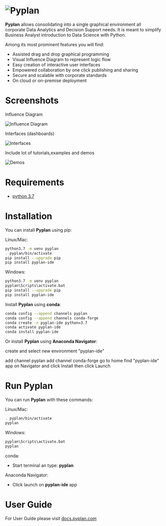 # ![Pyplan](docs/assets/img/logo.png)

**Pyplan** allows consolidating into a single graphical environment all
corporate Data Analytics and Decision Support needs. It is meant to
simplify Business Analyst introduction to Data Science with Python.

Among its most prominent features you will find:

- Assisted drag and drop graphical programming
- Visual Influence Diagram to represent logic flow
- Easy creation of interactive user interfaces
- Empowered collaboration by one click publishing and sharing
- Secure and scalable with corporate standards
- On cloud or on-premise deployment

Screenshots
===========

Influence Diagram

![Influence Diagram](docs/assets/img/diagram.png)

Interfaces (dashboards)

![Interfaces](docs/assets/img/interface.png)

Include lot of tutorials,examples and demos

![Demos](docs/assets/img/demos.png)

Requirements
===========

- [python 3.7](https://www.python.org/downloads/release/python-375/)

Installation
===========

You can install **Pyplan** using pip:

Linux/Mac:

```bash
python3.7 -m venv pyplan
. pyplan/bin/activate
pip install --upgrade pip
pip install pyplan-ide
```

Windows:

```bash
python3.7 -m venv pyplan
pyplan\Scripts\activate.bat
pip install --upgrade pip
pip install pyplan-ide
```

Install **Pyplan** using **conda**:

```bash
conda config --append channels pyplan
conda config --append channels conda-forge
conda create -n pyplan-ide python=3.7
conda activate pyplan-ide
conda install pyplan-ide
```

Or install **Pyplan** using **Anaconda Navigator**:

create and select new environment "pyplan-ide"

add channel pyplan
add channel conda-forge
go to home
find "pyplan-ide" app on Navigator and click Install
then click Launch

Run Pyplan
===========

You can run **Pyplan** with these commands:

Linux/Mac:

```bash
. pyplan/bin/activate
pyplan
```

Windows:

```bash
pyplan\Scripts\activate.bat
pyplan
```

conda:

- Start terminal an type: **pyplan**

Anaconda Navigator:

- Click launch on **pyplan-ide** app

User Guide
===========

For User Guide please visit [docs.pyplan.com](http://docs.pyplan.com/)
